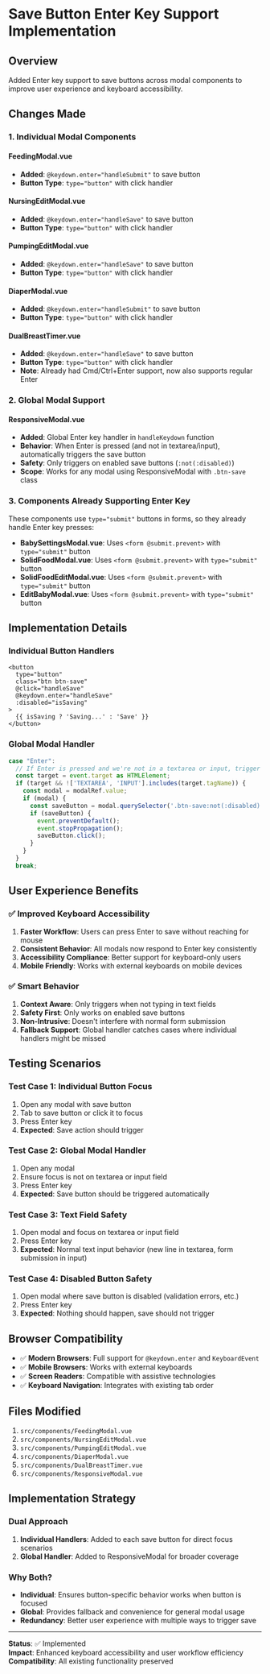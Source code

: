 # Save Button Enter Key Support Implementation

## Overview

Added Enter key support to save buttons across modal components to improve user experience and keyboard accessibility.

## Changes Made

### 1. Individual Modal Components

#### FeedingModal.vue

- **Added**: `@keydown.enter="handleSubmit"` to save button
- **Button Type**: `type="button"` with click handler

#### NursingEditModal.vue

- **Added**: `@keydown.enter="handleSave"` to save button
- **Button Type**: `type="button"` with click handler

#### PumpingEditModal.vue

- **Added**: `@keydown.enter="handleSave"` to save button
- **Button Type**: `type="button"` with click handler

#### DiaperModal.vue

- **Added**: `@keydown.enter="handleSubmit"` to save button
- **Button Type**: `type="button"` with click handler

#### DualBreastTimer.vue

- **Added**: `@keydown.enter="handleSave"` to save button
- **Button Type**: `type="button"` with click handler
- **Note**: Already had Cmd/Ctrl+Enter support, now also supports regular Enter

### 2. Global Modal Support

#### ResponsiveModal.vue

- **Added**: Global Enter key handler in `handleKeydown` function
- **Behavior**: When Enter is pressed (and not in textarea/input), automatically triggers the save button
- **Safety**: Only triggers on enabled save buttons (`:not(:disabled)`)
- **Scope**: Works for any modal using ResponsiveModal with `.btn-save` class

### 3. Components Already Supporting Enter Key

These components use `type="submit"` buttons in forms, so they already handle Enter key presses:

- **BabySettingsModal.vue**: Uses `<form @submit.prevent>` with `type="submit"` button
- **SolidFoodModal.vue**: Uses `<form @submit.prevent>` with `type="submit"` button
- **SolidFoodEditModal.vue**: Uses `<form @submit.prevent>` with `type="submit"` button
- **EditBabyModal.vue**: Uses `<form @submit.prevent>` with `type="submit"` button

## Implementation Details

### Individual Button Handlers

```vue
<button
  type="button"
  class="btn btn-save"
  @click="handleSave"
  @keydown.enter="handleSave"
  :disabled="isSaving"
>
  {{ isSaving ? 'Saving...' : 'Save' }}
</button>
```

### Global Modal Handler

```javascript
case "Enter":
  // If Enter is pressed and we're not in a textarea or input, trigger save button
  const target = event.target as HTMLElement;
  if (target && !['TEXTAREA', 'INPUT'].includes(target.tagName)) {
    const modal = modalRef.value;
    if (modal) {
      const saveButton = modal.querySelector('.btn-save:not(:disabled)') as HTMLButtonElement;
      if (saveButton) {
        event.preventDefault();
        event.stopPropagation();
        saveButton.click();
      }
    }
  }
  break;
```

## User Experience Benefits

### ✅ Improved Keyboard Accessibility

1. **Faster Workflow**: Users can press Enter to save without reaching for mouse
2. **Consistent Behavior**: All modals now respond to Enter key consistently
3. **Accessibility Compliance**: Better support for keyboard-only users
4. **Mobile Friendly**: Works with external keyboards on mobile devices

### ✅ Smart Behavior

1. **Context Aware**: Only triggers when not typing in text fields
2. **Safety First**: Only works on enabled save buttons
3. **Non-Intrusive**: Doesn't interfere with normal form submission
4. **Fallback Support**: Global handler catches cases where individual handlers might be missed

## Testing Scenarios

### Test Case 1: Individual Button Focus

1. Open any modal with save button
2. Tab to save button or click it to focus
3. Press Enter key
4. **Expected**: Save action should trigger

### Test Case 2: Global Modal Handler

1. Open any modal
2. Ensure focus is not on textarea or input field
3. Press Enter key
4. **Expected**: Save button should be triggered automatically

### Test Case 3: Text Field Safety

1. Open modal and focus on textarea or input field
2. Press Enter key
3. **Expected**: Normal text input behavior (new line in textarea, form submission in input)

### Test Case 4: Disabled Button Safety

1. Open modal where save button is disabled (validation errors, etc.)
2. Press Enter key
3. **Expected**: Nothing should happen, save should not trigger

## Browser Compatibility

- ✅ **Modern Browsers**: Full support for `@keydown.enter` and `KeyboardEvent`
- ✅ **Mobile Browsers**: Works with external keyboards
- ✅ **Screen Readers**: Compatible with assistive technologies
- ✅ **Keyboard Navigation**: Integrates with existing tab order

## Files Modified

1. `src/components/FeedingModal.vue`
2. `src/components/NursingEditModal.vue`
3. `src/components/PumpingEditModal.vue`
4. `src/components/DiaperModal.vue`
5. `src/components/DualBreastTimer.vue`
6. `src/components/ResponsiveModal.vue`

## Implementation Strategy

### Dual Approach

1. **Individual Handlers**: Added to each save button for direct focus scenarios
2. **Global Handler**: Added to ResponsiveModal for broader coverage

### Why Both?

- **Individual**: Ensures button-specific behavior works when button is focused
- **Global**: Provides fallback and convenience for general modal usage
- **Redundancy**: Better user experience with multiple ways to trigger save

---

**Status**: ✅ Implemented  
**Impact**: Enhanced keyboard accessibility and user workflow efficiency  
**Compatibility**: All existing functionality preserved

